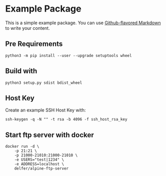 # Example Package

This is a simple example package. You can use
[Github-flavored Markdown](https://guides.github.com/features/mastering-markdown/)
to write your content.

## Pre Requirements
```
python3 -m pip install --user --upgrade setuptools wheel
```

## Build with
```
python3 setup.py sdist bdist_wheel
```

## Host Key 
Create an example SSH Host Key with:

`ssh-keygen -q -N "" -t rsa -b 4096 -f ssh_host_rsa_key` 

## Start ftp server  with docker
```
docker run -d \
    -p 21:21 \
    -p 21000-21010:21000-21010 \
    -e USERS="test|1234" \
    -e ADDRESS=localhost \
    delfer/alpine-ftp-server
```